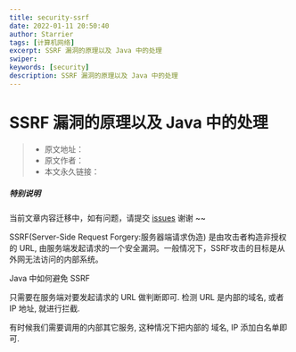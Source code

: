 ```yaml
---
title: security-ssrf
date: 2022-01-11 20:50:40
author: Starrier
tags: [计算机网络]
excerpt: SSRF 漏洞的原理以及 Java 中的处理
swiper: 
keywords: [security] 
description: SSRF 漏洞的原理以及 Java 中的处理
---
```


# SSRF 漏洞的原理以及 Java 中的处理

> * 原文地址：[]()
> * 原文作者：[]()
> * 本文永久链接：[]()

##### **特别说明**

当前文章内容迁移中，如有问题，请提交 [issues](https://github.com/Starrier/starrier.github.io/issues) 谢谢 ~~

SSRF(Server-Side Request Forgery:服务器端请求伪造) 是由攻击者构造非授权的 URL, 由服务端发起请求的一个安全漏洞。一般情况下，SSRF攻击的目标是从外网无法访问的内部系统。

Java 中如何避免 SSRF

只需要在服务端对要发起请求的 URL 做判断即可. 检测 URL 是内部的域名, 或者 IP 地址, 就进行拦截.

有时候我们需要调用的内部其它服务, 这种情况下把内部的 域名, IP 添加白名单即可.
